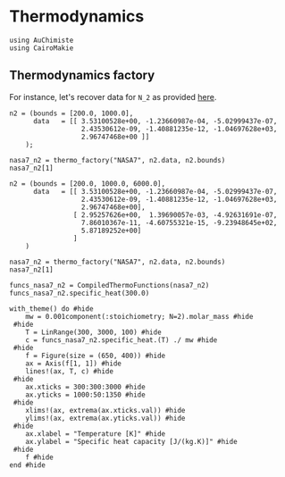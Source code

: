 # Thermodynamics

```@setup getting-started-1
using AuChimiste
using CairoMakie
```

## Thermodynamics factory

For instance, let's recover data for ``N_2`` as provided [here](https://github.com/Cantera/cantera/blob/main/data/nasa_gas.yaml).

```@example getting-started-1
n2 = (bounds = [200.0, 1000.0],
      data   = [[ 3.53100528e+00, -1.23660987e-04, -5.02999437e-07,
                  2.43530612e-09, -1.40881235e-12, -1.04697628e+03,
                  2.96747468e+00 ]]
    );
```

```@example getting-started-1
nasa7_n2 = thermo_factory("NASA7", n2.data, n2.bounds)
nasa7_n2[1]
```

```@example getting-started-1
n2 = (bounds = [200.0, 1000.0, 6000.0],
      data   = [[ 3.53100528e+00, -1.23660987e-04, -5.02999437e-07,
                  2.43530612e-09, -1.40881235e-12, -1.04697628e+03,
                  2.96747468e+00],
                [ 2.95257626e+00,  1.39690057e-03, -4.92631691e-07,
                  7.86010367e-11, -4.60755321e-15, -9.23948645e+02,
                  5.87189252e+00]
                ]
    )

nasa7_n2 = thermo_factory("NASA7", n2.data, n2.bounds)
nasa7_n2[1]
```

```@example getting-started-1
funcs_nasa7_n2 = CompiledThermoFunctions(nasa7_n2)
funcs_nasa7_n2.specific_heat(300.0)
```

```@example getting-started-1
with_theme() do #hide
    mw = 0.001component(:stoichiometry; N=2).molar_mass #hide
 #hide
    T = LinRange(300, 3000, 100) #hide
    c = funcs_nasa7_n2.specific_heat.(T) ./ mw #hide
 #hide
    f = Figure(size = (650, 400)) #hide
    ax = Axis(f[1, 1]) #hide
    lines!(ax, T, c) #hide
 #hide
    ax.xticks = 300:300:3000 #hide
    ax.yticks = 1000:50:1350 #hide
 #hide
    xlims!(ax, extrema(ax.xticks.val)) #hide
    ylims!(ax, extrema(ax.yticks.val)) #hide
 #hide
    ax.xlabel = "Temperature [K]" #hide
    ax.ylabel = "Specific heat capacity [J/(kg.K)]" #hide
 #hide
    f #hide
end #hide
```